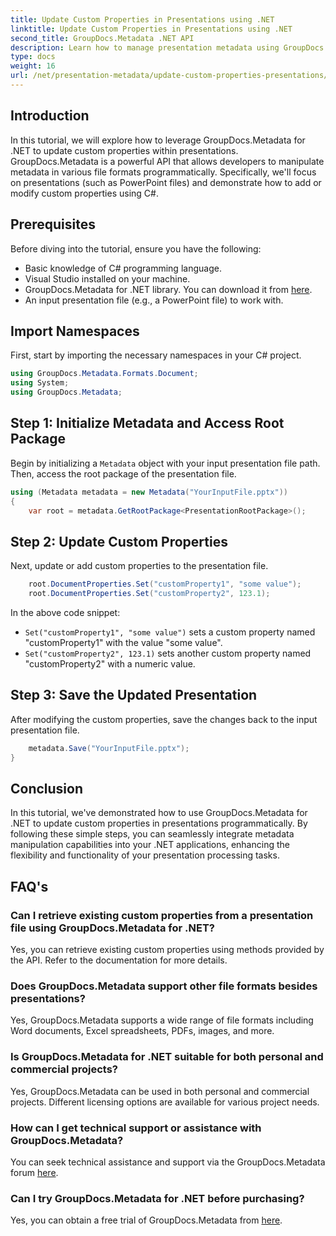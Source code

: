 ```yaml
---
title: Update Custom Properties in Presentations using .NET
linktitle: Update Custom Properties in Presentations using .NET
second_title: GroupDocs.Metadata .NET API
description: Learn how to manage presentation metadata using GroupDocs.Metadata for .NET. Update custom properties efficiently in PowerPoint files.
type: docs
weight: 16
url: /net/presentation-metadata/update-custom-properties-presentations/
---
```

## Introduction
In this tutorial, we will explore how to leverage GroupDocs.Metadata for .NET to update custom properties within presentations. GroupDocs.Metadata is a powerful API that allows developers to manipulate metadata in various file formats programmatically. Specifically, we'll focus on presentations (such as PowerPoint files) and demonstrate how to add or modify custom properties using C#.
## Prerequisites
Before diving into the tutorial, ensure you have the following:
- Basic knowledge of C# programming language.
- Visual Studio installed on your machine.
- GroupDocs.Metadata for .NET library. You can download it from [here](https://releases.groupdocs.com/metadata/net/).
- An input presentation file (e.g., a PowerPoint file) to work with.

## Import Namespaces
First, start by importing the necessary namespaces in your C# project.
```csharp
using GroupDocs.Metadata.Formats.Document;
using System;
using GroupDocs.Metadata;
```
## Step 1: Initialize Metadata and Access Root Package
Begin by initializing a `Metadata` object with your input presentation file path. Then, access the root package of the presentation file.
```csharp
using (Metadata metadata = new Metadata("YourInputFile.pptx"))
{
    var root = metadata.GetRootPackage<PresentationRootPackage>();
```
## Step 2: Update Custom Properties
Next, update or add custom properties to the presentation file.
```csharp
    root.DocumentProperties.Set("customProperty1", "some value");
    root.DocumentProperties.Set("customProperty2", 123.1);
```
In the above code snippet:
- `Set("customProperty1", "some value")` sets a custom property named "customProperty1" with the value "some value".
- `Set("customProperty2", 123.1)` sets another custom property named "customProperty2" with a numeric value.
## Step 3: Save the Updated Presentation
After modifying the custom properties, save the changes back to the input presentation file.
```csharp
    metadata.Save("YourInputFile.pptx");
}
```

## Conclusion
In this tutorial, we've demonstrated how to use GroupDocs.Metadata for .NET to update custom properties in presentations programmatically. By following these simple steps, you can seamlessly integrate metadata manipulation capabilities into your .NET applications, enhancing the flexibility and functionality of your presentation processing tasks.

## FAQ's
### Can I retrieve existing custom properties from a presentation file using GroupDocs.Metadata for .NET?
Yes, you can retrieve existing custom properties using methods provided by the API. Refer to the documentation for more details.
### Does GroupDocs.Metadata support other file formats besides presentations?
Yes, GroupDocs.Metadata supports a wide range of file formats including Word documents, Excel spreadsheets, PDFs, images, and more.
### Is GroupDocs.Metadata for .NET suitable for both personal and commercial projects?
Yes, GroupDocs.Metadata can be used in both personal and commercial projects. Different licensing options are available for various project needs.
### How can I get technical support or assistance with GroupDocs.Metadata?
You can seek technical assistance and support via the GroupDocs.Metadata forum [here](https://forum.groupdocs.com/c/metadata/14).
### Can I try GroupDocs.Metadata for .NET before purchasing?
Yes, you can obtain a free trial of GroupDocs.Metadata from [here](https://releases.groupdocs.com/).
